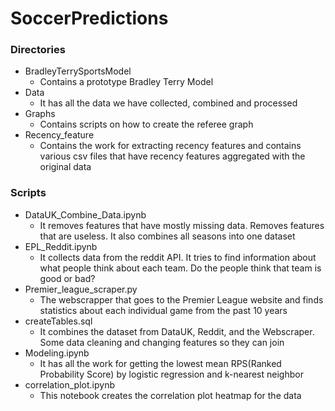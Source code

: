 # SoccerPredictions

### Directories
- BradleyTerrySportsModel
    - Contains a prototype Bradley Terry Model
- Data
    - It has all the data we have collected, combined and processed
- Graphs
    - Contains scripts on how to create the referee graph
- Recency_feature
    - Contains the work for extracting recency features and contains various csv files that have recency features aggregated with the original data

### Scripts
- DataUK_Combine_Data.ipynb
    - It removes features that have mostly missing data. Removes features that are useless. It also combines all seasons into one dataset
- EPL_Reddit.ipynb
    - It collects data from the reddit API. It tries to find information about what people think about each team. Do the people think that team is good or bad?
- Premier_league_scraper.py
    - The webscrapper that goes to the Premier League website and finds statistics about each individual game from the past 10 years
- createTables.sql
    - It combines the dataset from DataUK, Reddit, and the Webscraper. Some data cleaning and changing features so they can join
- Modeling.ipynb
    - It has all the work for getting the lowest mean RPS(Ranked Probability Score) by logistic regression and k-nearest neighbor
- correlation_plot.ipynb
    - This notebook creates the correlation plot heatmap for the data


